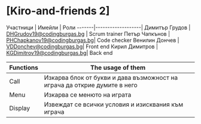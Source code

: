 # [Kiro-and-friends 2]




Участници | Имейли | Роли
-------|-------------------|
Димитър Грудов | DHGrudov19@codingburgas.bg | Scrum trainer
Петър Чапкънов | PHChapkanov19@codingburgas.bg| Code checker
Венилин Дончев | VDDonchev@codingburgas.bg| Front end
Кирил Димитров | KGDimitrov19@codingburgas.bg| Back end

Functions | The usage of them
-------|------------
Call | Изкарва блок от букви и дава възможност на играча да открие думите в него
Menu | Изкарва се менюто на играта
Display | Извеждат се всички условия и изисквания към играча

